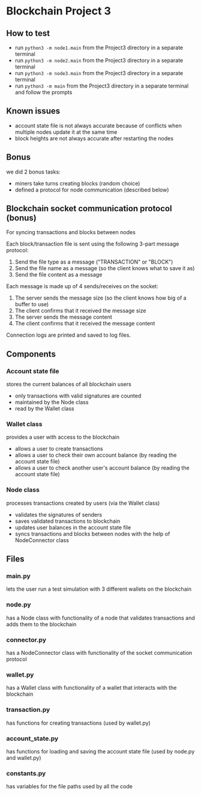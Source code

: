 # Blockchain Project 3

## How to test

* run `python3 -m node1.main` from the Project3 directory in a separate terminal
* run `python3 -m node2.main` from the Project3 directory in a separate terminal
* run `python3 -m node3.main` from the Project3 directory in a separate terminal
* run `python3 -m main` from the Project3 directory in a separate terminal and follow the prompts

## Known issues

* account state file is not always accurate because of conflicts when multiple nodes update it at the same time
* block heights are not always accurate after restarting the nodes

## Bonus

we did 2 bonus tasks:

* miners take turns creating blocks (random choice)
* defined a protocol for node communication (described below)

## Blockchain socket communication protocol (bonus)

For syncing transactions and blocks between nodes

Each block/transaction file is sent using the following 3-part message protocol:

1. Send the file type as a message ("TRANSACTION" or "BLOCK")
2. Send the file name as a message (so the client knows what to save it as)
3. Send the file content as a message

Each message is made up of 4 sends/receives on the socket:

1. The server sends the message size (so the client knows how big of a buffer to use)
2. The client confirms that it received the message size
3. The server sends the message content
4. The client confirms that it received the message content

Connection logs are printed and saved to log files.

## Components

### Account state file

stores the current balances of all blockchain users

* only transactions with valid signatures are counted
* maintained by the Node class
* read by the Wallet class

### Wallet class

provides a user with access to the blockchain

* allows a user to create transactions
* allows a user to check their own account balance (by reading the account state file)
* allows a user to check another user's account balance (by reading the account state file)

### Node class

processes transactions created by users (via the Wallet class)

* validates the signatures of senders
* saves validated transactions to blockchain
* updates user balances in the account state file
* syncs transactions and blocks between nodes with the help of NodeConnector class

## Files

### main.py

lets the user run a test simulation with 3 different wallets on the blockchain

### node.py

has a Node class with functionality of a node that validates transactions and adds them to the blockchain

### connector.py

has a NodeConnector class with functionality of the socket communication protocol

### wallet.py

has a Wallet class with functionality of a wallet that interacts with the blockchain

### transaction.py

has functions for creating transactions (used by wallet.py)

### account_state.py

has functions for loading and saving the account state file (used by node.py and wallet.py)

### constants.py

has variables for the file paths used by all the code
